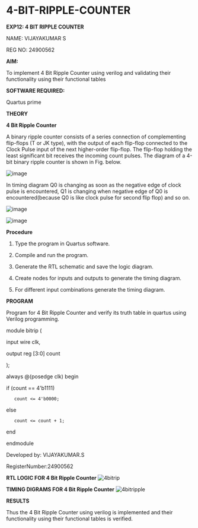 # 4-BIT-RIPPLE-COUNTER

**EXP12: 4 BIT RIPPLE COUNTER**

NAME: VIJAYAKUMAR S

REG NO: 24900562

**AIM:**

To implement  4 Bit Ripple Counter using verilog and validating their functionality using their functional tables

**SOFTWARE REQUIRED:**

Quartus prime

**THEORY**

**4 Bit Ripple Counter**

A binary ripple counter consists of a series connection of complementing flip-flops (T or JK type), with the output of each flip-flop connected to the Clock Pulse input of the next higher-order flip-flop. The flip-flop holding the least significant bit receives the incoming count pulses. The diagram of a 4-bit binary ripple counter is shown in Fig. below.

![image](https://github.com/naavaneetha/4-BIT-RIPPLE-COUNTER/assets/154305477/cb4b74d4-31ab-4359-95d0-d22e67daba13)

In timing diagram Q0 is changing as soon as the negative edge of clock pulse is encountered, Q1 is changing when negative edge of Q0 is encountered(because Q0 is like clock pulse for second flip flop) and so on.

![image](https://github.com/naavaneetha/4-BIT-RIPPLE-COUNTER/assets/154305477/a573a7d6-014e-4e54-93e6-e2ac9530960b)

![image](https://github.com/naavaneetha/4-BIT-RIPPLE-COUNTER/assets/154305477/85e1958a-2fc1-49bb-9a9f-d58ccbf3663c)

**Procedure**

 1. Type the program in Quartus software.

2. Compile and run the program.

3. Generate the RTL schematic and save the logic diagram.

4. Create nodes for inputs and outputs to generate the timing diagram.

5. For different input combinations generate the timing diagram.


**PROGRAM**

 Program for 4 Bit Ripple Counter and verify its truth table in quartus using Verilog programming.

 module bitrip (

   input wire clk,  
   
   output reg [3:0] count 

);

always @(posedge clk) begin

   if (count == 4'b1111)
      
       count <= 4'b0000;
   
   else
      
       count <= count + 1;

end

endmodule 


 Developed by: VIJAYAKUMAR.S
 
 RegisterNumber:24900562


**RTL LOGIC FOR 4 Bit Ripple Counter**
![4bitrip](https://github.com/user-attachments/assets/3ca7e6fd-69b2-4a38-b0ef-9bc06c8f948a)

**TIMING DIGRAMS FOR 4 Bit Ripple Counter**
![4bitripple](https://github.com/user-attachments/assets/15c72512-bbd7-416f-87b5-9f0479e6441c)

**RESULTS**

Thus the  4 Bit Ripple Counter using verilog is implemented and their functionality using their functional tables
 is verified.
